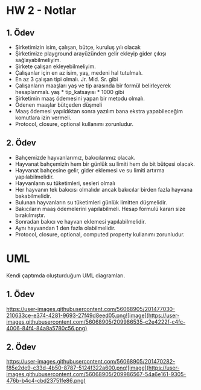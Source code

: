 # HW 2 - Notlar

## 1. Ödev 

* Şirketimizin isim, çalışan, bütçe, kuruluş yılı olacak
* Şirketimize playground arayüzünden gelir ekleyip gider çıkışı sağlayabilmeliyim.
* Şirkete çalışan ekleyebilmeliyim.
* Çalışanlar için en az isim, yaş, medeni hal tutulmalı.
* En az 3 çalışan tipi olmalı. Jr. Mid. Sr. gibi
* Çalışanların maaşları yaş ve tip arasında bir formül belirleyerek hesaplanmalı. yaş * tip_katsayısı * 1000 gibi
* Şirketimin maaş ödemesini yapan bir metodu olmalı.
* Ödenen maaşlar bütçeden düşmeli
* Maaş ödemesi yapıldıktan sonra yazılım bana ekstra yapabileceğim komutlara izin vermeli.
* Protocol, closure, optional kullanımı zorunludur.

## 2. Ödev

* Bahçemizde hayvanlarımız, bakıcılarımız olacak.
* Hayvanat bahçemizin hem bir günlük su limiti hem de bit bütçesi olacak.
* Hayvanat bahçesine gelir, gider eklemesi ve su limiti artırma yapılabilmelidir.
* Hayvanların su tüketimleri, sesleri olmalı
* Her hayvanın tek bakıcısı olmalıdır ancak bakıcılar birden fazla hayvana bakabilmelidir.
* Bulunan hayvanların su tüketimleri günlük limitten düşmelidir.
* Bakıcıların maaş ödemelerini yapılabilmeli. Hesap formulü kararı size bırakılmıştır.
* Sonradan bakıcı ve hayvan eklemesi yapılabilmelidir.
* Aynı hayvandan 1 den fazla olabilmelidir.
* Protocol, closure, optional, computed property kullanımı zorunludur.


# UML

Kendi çaptımda oluşturduğum UML diagramları.

## 1. Ödev

https://user-images.githubusercontent.com/56068905/201477030-210633ce-e374-4281-9693-27f49d8eed05.png![image](https://user-images.githubusercontent.com/56068905/209986535-c2e4222f-c4fc-4006-84f4-84a8a5780c56.png)

## 2. Ödev

https://user-images.githubusercontent.com/56068905/201470282-f85e2de9-c33d-4b50-8787-5124f322a600.png![image](https://user-images.githubusercontent.com/56068905/209986567-54a6e161-9305-476b-b4c4-cbd23751fe86.png)
